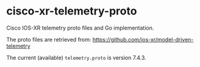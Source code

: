 # cisco-xr-telemetry-proto
Cisco IOS-XR telemetry proto files and Go implementation.

The proto files are retrieved from: https://github.com/ios-xr/model-driven-telemetry

The current (available) `telemetry.proto` is version 7.4.3.
